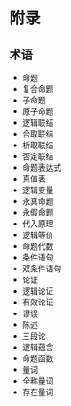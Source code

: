 # 附录

## 术语

  - 命题
  - 复合命题
  - 子命题
  - 原子命题
  - 逻辑联结
  - 合取联结
  - 析取联结
  - 否定联结
  - 命题表达式
  - 真值表
  - 逻辑变量
  - 永真命题
  - 永假命题
  - 代入原理
  - 逻辑等价
  - 命题代数
  - 条件语句
  - 双条件语句
  - 论证
  - 逻辑论证
  - 有效论证
  - 谬误
  - 陈述
  - 三段论
  - 逻辑蕴含
  - 命题函数
  - 量词
  - 全称量词
  - 存在量词
